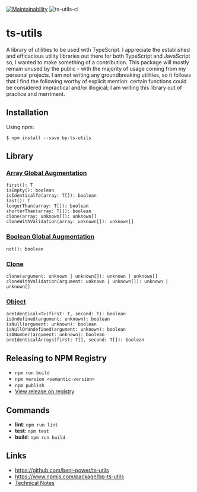 [![Maintainability](https://api.codeclimate.com/v1/badges/0ca7640d58873389be60/maintainability)](https://codeclimate.com/github/benj-power/ts-utils/maintainability)
![ts-utils-ci](https://github.com/benj-power/ts-utils/workflows/ts-utils-ci/badge.svg)

# ts-utils
A library of utilities to be used with TypeScript. I appreciate the established and efficacious utility
libraries out there for both TypeScript and JavaScript so, I wanted to make something of a contribution. 
This package will mostly remain unused by the public - with the majority of usage coming from my
personal projects. I am not writing any groundbreaking utilities, so it follows that I find the
following worthy of explicit mention: certain functions could be considered impractical and/or
illogical; I am writing this library out of practice and merriment.

## Installation
Using npm:
```shell
$ npm install --save bp-ts-utils
```

## Library
### [Array Global Augmentation](src/array/array.global.augmentation.ts)
```
first(): T
isEmpty(): boolean
isIdenticalTo(array: T[]): boolean
last(): T
longerThan(array: T[]): boolean
shorterThan(array: T[]): boolean
clone(array: unknown[]): unknown[]
cloneWithValidation(array: unknown[]): unknown[]
```
### [Boolean Global Augmentation](src/boolean/boolean.global.augmentation.ts)
```
not(): boolean
```

### [Clone](src/clone/clone.util.ts)
```
clone(argument: unknown | unknown[]): unknown | unknown[]
cloneWithValidation(argument: unknown | unknown[]): unknown | unknown[]
```

### [Object](src/object/object.util.ts)
```
areIdentical<T>(first: T, second: T): boolean
isUndefined(argument: unknown): boolean
isNull(argument: unknown): boolean
isNullOrUndefined(argument: unknown): boolean
isANumber(argument: unknown): boolean
areIdenticalArrays(first: T[], second: T[]): boolean
```

## Releasing to NPM Registry
- `npm run build`
- `npm version <semantic-version>`
- `npm publish`
- [View release on registry](https://www.npmjs.com/package/bp-ts-utils?activeTab=versions)

## Commands
- **lint**: `npm run lint`
- **test**: `npm test`
- **build**: `npm run build`

## Links
- https://github.com/benj-power/ts-utils
- https://www.npmjs.com/package/bp-ts-utils
- [Technical Notes](TECH.md)
